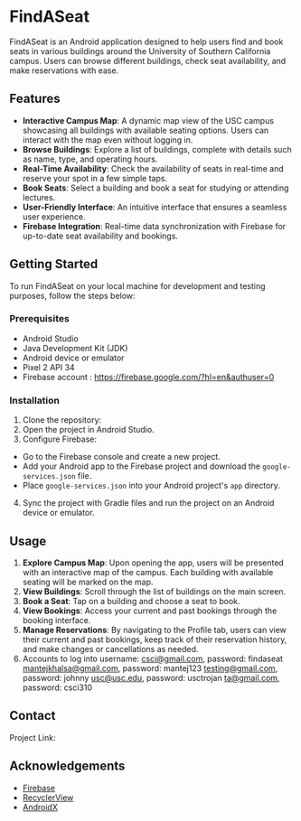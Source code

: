 # FindASeat

FindASeat is an Android application designed to help users find and book seats in various buildings around the University of Southern California campus. Users can browse different buildings, check seat availability, and make reservations with ease.


## Features
- **Interactive Campus Map**: A dynamic map view of the USC campus showcasing all buildings with available seating options. Users can interact with the map even without logging in.
- **Browse Buildings**: Explore a list of buildings, complete with details such as name, type, and operating hours.
- **Real-Time Availability**: Check the availability of seats in real-time and reserve your spot in a few simple taps.
- **Book Seats**: Select a building and book a seat for studying or attending lectures.
- **User-Friendly Interface**: An intuitive interface that ensures a seamless user experience.
- **Firebase Integration**: Real-time data synchronization with Firebase for up-to-date seat availability and bookings.


## Getting Started
To run FindASeat on your local machine for development and testing purposes, follow the steps below:


### Prerequisites
- Android Studio
- Java Development Kit (JDK)
- Android device or emulator
- Pixel 2 API 34 
- Firebase account : https://firebase.google.com/?hl=en&authuser=0


### Installation
1. Clone the repository:
2. Open the project in Android Studio.
3. Configure Firebase:
- Go to the Firebase console and create a new project.
- Add your Android app to the Firebase project and download the `google-services.json` file.
- Place `google-services.json` into your Android project's `app` directory.
4. Sync the project with Gradle files and run the project on an Android device or emulator.


## Usage
1. **Explore Campus Map**: Upon opening the app, users will be presented with an interactive map of the campus. Each building with available seating will be marked on the map.
2. **View Buildings**: Scroll through the list of buildings on the main screen.
3. **Book a Seat**: Tap on a building and choose a seat to book.
4. **View Bookings**: Access your current and past bookings through the booking interface.
5. **Manage Reservations**: By navigating to the Profile tab, users can view their current and past bookings, keep track of their reservation history, and make changes or cancellations as needed.
6. Accounts to log into
     username: csci@gmail.com, password: findaseat
               mantejkhalsa@gmail.com, password: mantej123
               testing@gmail.com, password: johnny
               usc@usc.edu, password: usctrojan
               ta@gmail.com, password: csci310


## Contact
Project Link: 


## Acknowledgements
- [Firebase](https://firebase.google.com/)
- [RecyclerView](https://developer.android.com/guide/topics/ui/layout/recyclerview)
- [AndroidX](https://developer.android.com/jetpack/androidx)

